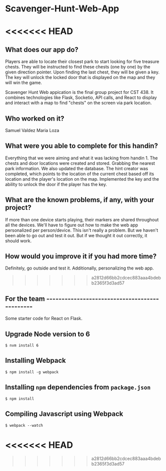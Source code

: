 # Scavenger-Hunt-Web-App
<<<<<<< HEAD
=======

## What does our app do?
Players are able to locate their closest park to start looking for five treasure chests. They will be instructed to find these chests (one by one) by
the given direction pointer. Upon finding the last chest, they will be given a key. The key will unlock the locked door that is displayed on the map and
they will win the game.

Scavenger Hunt Web appication is the final group project for CST 438.
It combines technologies like Flask, Socketio, API calls, and React to 
display and interact with a map to find "chests" on the screen via park location.

## Who worked on it?
Samuel Valdez
Maria Loza

## What were you able to complete for this handin?
Everything that we were aiming and what it was lacking from handin 1.
The chests and door locations were created and stored. Grabbing the nearest park information. We also updated the database. The hint creator was completed, which
points to the location of the current chest based off its location and the player's location on the map. Implemented the key and the ability to unlock the door if
the player has the key.

## What are the known problems, if any, with your project?
If more than one device starts playing, their markers are shared throughout all the devices. We'll have to figure out how to make the web app personalized per 
person/device. 
This isn't really a problem. But we haven't been able to go out and test it out. But if we thought it out correctly, it should work.

## How would you improve it if you had more time?
Definitely, go outside and test it. 
Additionally, personalizing the web app.


>>>>>>> a2812d66bb2cdcec883aaa4bdebb2365f3d3ad57



## For the team ----------------------------------------------
Some starter code for React on Flask.

## Upgrade Node version to 6

```$ nvm install 6```

## Installing Webpack

```$ npm install -g webpack```

## Installing `npm` dependencies from `package.json`

```$ npm install```

## Compiling Javascript using Webpack

```$ webpack --watch```

<<<<<<< HEAD
=======



>>>>>>> a2812d66bb2cdcec883aaa4bdebb2365f3d3ad57
